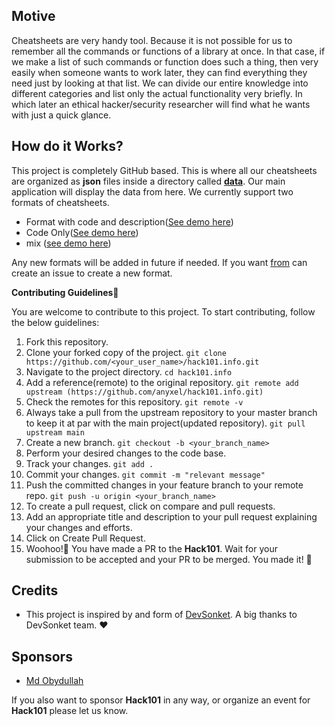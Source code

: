 ## Motive

Cheatsheets are very handy tool. Because it is not possible for us to remember all the commands or functions of a library at once. In that case, if we make a list of such commands or function does such a thing, then very easily when someone wants to work later, they can find everything they need just by looking at that list. We can divide our entire knowledge into different categories and list only the actual functionality very briefly. In which later an ethical hacker/security researcher will find what he wants with just a quick glance.

## How do it Works?

This project is completely GitHub based. This is where all our cheatsheets are organized as **json** files inside a directory called [**data**](https://github.com/anyxel/hack101.info/blob/main/data). Our main application will display the data from here. We currently support two formats of cheatsheets.

- Format with code and description([See demo here](https://github.com/anyxel/hack101.info/blob/main/data/demo/codendesc.json))
- Code Only([See demo here](https://github.com/anyxel/hack101.info/blob/main/datademo/onlycode.json))
- mix ([see demo here](https://github.com/anyxel/hack101.info/blob/main/data/demo/mix.json))

Any new formats will be added in future if needed. If you want [from](https://github.com/anyxel/hack101.info/issues/new) can create an issue to create a new format.

**Contributing Guidelines📝**

You are welcome to contribute to this project.
To start contributing, follow the below guidelines:

1. Fork this repository.
2. Clone your forked copy of the project.
   `git clone https://github.com/<your_user_name>/hack101.info.git`
3. Navigate to the project directory.
   `cd hack101.info`
4. Add a reference(remote) to the original repository.
   `git remote add upstream (https://github.com/anyxel/hack101.info.git)`
5. Check the remotes for this repository.
   `git remote -v`
6. Always take a pull from the upstream repository to your master branch to keep it at par with the main project(updated repository).
   `git pull upstream main`
7. Create a new branch.
   `git checkout -b <your_branch_name>`
8. Perform your desired changes to the code base.
9. Track your changes.
   `git add .`
10. Commit your changes.
    `git commit -m "relevant message"`
11. Push the committed changes in your feature branch to your remote repo.
    `git push -u origin <your_branch_name>`
12. To create a pull request, click on compare and pull requests.
13. Add an appropriate title and description to your pull request explaining your changes and efforts.
14. Click on Create Pull Request.
15. Woohoo!🥳 You have made a PR to the **Hack101**. Wait for your submission to be accepted and your PR to be merged.
    You made it! 🎊

## Credits

- This project is inspired by and form of [DevSonket](https://github.com/devsonket/devsonket.github.io). A big thanks to DevSonket team. ❤️

## Sponsors

- [Md Obydullah](https://github.com/mdobydullah)

If you also want to sponsor **Hack101** in any way, or organize an event for **Hack101** please let us know.
